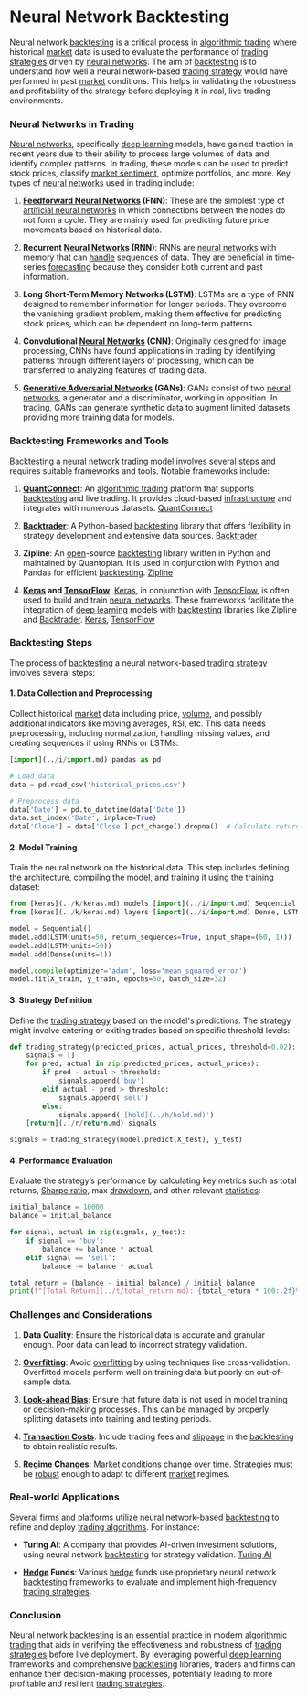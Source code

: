 # Neural Network Backtesting

Neural network [backtesting](../b/backtesting.md) is a critical process in [algorithmic trading](../a/algorithmic_trading.md) where historical [market](../m/market.md) data is used to evaluate the performance of [trading strategies](../t/trading_strategies.md) driven by [neural networks](../n/neural_networks_in_trading.md). The aim of [backtesting](../b/backtesting.md) is to understand how well a neural network-based [trading strategy](../t/trading_strategy.md) would have performed in past [market](../m/market.md) conditions. This helps in validating the robustness and profitability of the strategy before deploying it in real, live trading environments.

### Neural Networks in Trading

[Neural networks](../n/neural_networks_in_trading.md), specifically [deep learning](../d/deep_learning.md) models, have gained traction in recent years due to their ability to process large volumes of data and identify complex patterns. In trading, these models can be used to predict stock prices, classify [market sentiment](../m/market_sentiment.md), optimize portfolios, and more. Key types of [neural networks](../n/neural_networks_in_trading.md) used in trading include:

1. **[Feedforward Neural Networks](../f/feedforward_neural_networks.md) (FNN)**: These are the simplest type of [artificial neural networks](../a/artificial_neural_networks.md) in which connections between the nodes do not form a cycle. They are mainly used for predicting future price movements based on historical data.

2. **Recurrent [Neural Networks](../n/neural_networks_in_trading.md) (RNN)**: RNNs are [neural networks](../n/neural_networks_in_trading.md) with memory that can [handle](../h/handle.md) sequences of data. They are beneficial in time-series [forecasting](../f/forecasting.md) because they consider both current and past information.

3. **Long Short-Term Memory Networks (LSTM)**: LSTMs are a type of RNN designed to remember information for longer periods. They overcome the vanishing gradient problem, making them effective for predicting stock prices, which can be dependent on long-term patterns.

4. **Convolutional [Neural Networks](../n/neural_networks_in_trading.md) (CNN)**: Originally designed for image processing, CNNs have found applications in trading by identifying patterns through different layers of processing, which can be transferred to analyzing features of trading data.

5. **[Generative Adversarial Networks](../g/generative_adversarial_networks.md) (GANs)**: GANs consist of two [neural networks](../n/neural_networks_in_trading.md), a generator and a discriminator, working in opposition. In trading, GANs can generate synthetic data to augment limited datasets, providing more training data for models.

### Backtesting Frameworks and Tools

[Backtesting](../b/backtesting.md) a neural network trading model involves several steps and requires suitable frameworks and tools. Notable frameworks include:

1. **[QuantConnect](../q/quantconnect.md)**: An [algorithmic trading](../a/algorithmic_trading.md) platform that supports [backtesting](../b/backtesting.md) and live trading. It provides cloud-based [infrastructure](../i/infrastructure.md) and integrates with numerous datasets. [QuantConnect](https://www.quantconnect.com/)

2. **[Backtrader](../b/backtrader.md)**: A Python-based [backtesting](../b/backtesting.md) library that offers flexibility in strategy development and extensive data sources. [Backtrader](https://www.backtrader.com/)

3. **Zipline**: An [open](../o/open.md)-source [backtesting](../b/backtesting.md) library written in Python and maintained by Quantopian. It is used in conjunction with Python and Pandas for efficient [backtesting](../b/backtesting.md). [Zipline](https://www.zipline.io/)

4. **[Keras](../k/keras.md) and [TensorFlow](../t/tensorflow.md)**: [Keras](../k/keras.md), in conjunction with [TensorFlow](../t/tensorflow.md), is often used to build and train [neural networks](../n/neural_networks_in_trading.md). These frameworks facilitate the integration of [deep learning](../d/deep_learning.md) models with [backtesting](../b/backtesting.md) libraries like Zipline and [Backtrader](../b/backtrader.md). [Keras](https://keras.io/), [TensorFlow](https://www.tensorflow.org/)

### Backtesting Steps

The process of [backtesting](../b/backtesting.md) a neural network-based [trading strategy](../t/trading_strategy.md) involves several steps:

#### 1. Data Collection and Preprocessing
Collect historical [market](../m/market.md) data including price, [volume](../v/volume.md), and possibly additional indicators like moving averages, RSI, etc. This data needs preprocessing, including normalization, handling missing values, and creating sequences if using RNNs or LSTMs:

```python
[import](../i/import.md) pandas as pd

# Load data
data = pd.read_csv('historical_prices.csv')

# Preprocess data
data['Date'] = pd.to_datetime(data['Date'])
data.set_index('Date', inplace=True)
data['Close'] = data['Close'].pct_change().dropna()  # Calculate returns
```

#### 2. Model Training

Train the neural network on the historical data. This step includes defining the architecture, compiling the model, and training it using the training dataset:

```python
from [keras](../k/keras.md).models [import](../i/import.md) Sequential
from [keras](../k/keras.md).layers [import](../i/import.md) Dense, LSTM

model = Sequential()
model.add(LSTM(units=50, return_sequences=True, input_shape=(60, 1)))
model.add(LSTM(units=50))
model.add(Dense(units=1))

model.compile(optimizer='adam', loss='mean_squared_error')
model.fit(X_train, y_train, epochs=50, batch_size=32)
```

#### 3. Strategy Definition

Define the [trading strategy](../t/trading_strategy.md) based on the model's predictions. The strategy might involve entering or exiting trades based on specific threshold levels:

```python
def trading_strategy(predicted_prices, actual_prices, threshold=0.02):
    signals = []
    for pred, actual in zip(predicted_prices, actual_prices):
        if pred - actual > threshold:
            signals.append('buy')
        elif actual - pred > threshold:
            signals.append('sell')
        else:
            signals.append('[hold](../h/hold.md)')
    [return](../r/return.md) signals

signals = trading_strategy(model.predict(X_test), y_test)
```

#### 4. Performance Evaluation

Evaluate the strategy’s performance by calculating key metrics such as total returns, [Sharpe ratio](../s/sharpe_ratio.md), max [drawdown](../d/drawdown.md), and other relevant [statistics](../s/statistics.md):

```python
initial_balance = 10000
balance = initial_balance

for signal, actual in zip(signals, y_test):
    if signal == 'buy':
        balance += balance * actual
    elif signal == 'sell':
        balance -= balance * actual

total_return = (balance - initial_balance) / initial_balance
print(f"[Total Return](../t/total_return.md): {total_return * 100:.2f}%")
```

### Challenges and Considerations

1. **Data Quality**: Ensure the historical data is accurate and granular enough. Poor data can lead to incorrect strategy validation.

2. **[Overfitting](../o/overfitting.md)**: Avoid [overfitting](../o/overfitting.md) by using techniques like cross-validation. Overfitted models perform well on training data but poorly on out-of-sample data.

3. **[Look-ahead Bias](../l/look-ahead_bias.md)**: Ensure that future data is not used in model training or decision-making processes. This can be managed by properly splitting datasets into training and testing periods.

4. **[Transaction Costs](../t/transaction_costs.md)**: Include trading fees and [slippage](../s/slippage.md) in the [backtesting](../b/backtesting.md) to obtain realistic results.

5. **Regime Changes**: [Market](../m/market.md) conditions change over time. Strategies must be [robust](../r/robust.md) enough to adapt to different [market](../m/market.md) regimes.

### Real-world Applications

Several firms and platforms utilize neural network-based [backtesting](../b/backtesting.md) to refine and deploy [trading algorithms](../t/trading_algorithms.md). For instance:

- **Turing AI**: A company that provides AI-driven investment solutions, using neural network [backtesting](../b/backtesting.md) for strategy validation. [Turing AI](https://www.turing.com/)

- **[Hedge](../h/hedge.md) Funds**: Various [hedge](../h/hedge.md) funds use proprietary neural network [backtesting](../b/backtesting.md) frameworks to evaluate and implement high-frequency [trading strategies](../t/trading_strategies.md).

### Conclusion

Neural network [backtesting](../b/backtesting.md) is an essential practice in modern [algorithmic trading](../a/algorithmic_trading.md) that aids in verifying the effectiveness and robustness of [trading strategies](../t/trading_strategies.md) before live deployment. By leveraging powerful [deep learning](../d/deep_learning.md) frameworks and comprehensive [backtesting](../b/backtesting.md) libraries, traders and firms can enhance their decision-making processes, potentially leading to more profitable and resilient [trading strategies](../t/trading_strategies.md).

